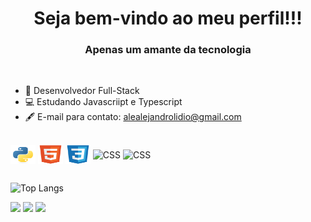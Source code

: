 <h1 align="center"> Seja bem-vindo ao meu perfil!!!</h1>
<h3 align="center">Apenas um amante da tecnologia</h3>
<br> 

- 🤖 Desenvolvedor Full-Stack
- 💻 Estudando Javascriipt e Typescript
- 🖋️ E-mail para contato: alealejandrolidio@gmail.com
  

<div style="display: inline_block"><br>
  <img align="center" alt="Python" height="30" width="40" src="https://raw.githubusercontent.com/devicons/devicon/master/icons/python/python-original.svg">
  <img align="center" alt="HTML" height="30" width="40" src="https://raw.githubusercontent.com/devicons/devicon/master/icons/html5/html5-original.svg">
  <img align="center" alt="CSS" height="30" width="40" src="https://raw.githubusercontent.com/devicons/devicon/master/icons/css3/css3-original.svg">
  <img align="center" alt="CSS" height="30" width="40" src="https://cdn.jsdelivr.net/gh/devicons/devicon@latest/icons/vscode/vscode-original.svg" >
  <img align="center" alt="CSS" height="30" width="40" src="https://cdn.jsdelivr.net/gh/devicons/devicon@latest/icons/typescript/typescript-original.svg">

          
</div>

##
![Top Langs](https://github-readme-stats.vercel.app/api/top-langs/?username=Alejandroo19&theme=transparent&layout=compact)
<p><imagem alinhar="centro" fonte="https://github-readme-streak-stats.herokuapp.com/?user=Alejandroo19&" alt="Alejandroo19"/></p>


<div> 
   <a href = "mailto:alealejandrolidio@gmail.com"><img src="https://img.shields.io/badge/-Gmail-%23333?style=for-the-badge&logo=gmail&logoColor=white" target="_blank"></a>
  <a href="https://www.linkedin.com/in/alejandro-souza-030204e8/" target="_blank"><img src="https://img.shields.io/badge/-LinkedIn-%230077B5?style=for-the-badge&logo=linkedin&logoColor=white" target="_blank"></a>  
  <a href= "" target="_blank"><img src="https://img.shields.io/badge/Microsoft_Outlook-0078D4?style=for-the-badge&logo=microsoft-outlook&logoColor=white"></a>
</div>
